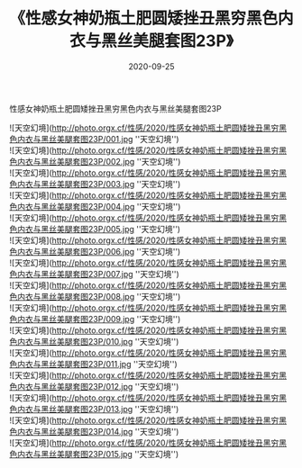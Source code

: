 ﻿---
layout: post
title: 《性感女神奶瓶土肥圆矮挫丑黑穷黑色内衣与黑丝美腿套图23P》
date: 2020-09-25
img: http://photo.orgx.cf/性感/2020/性感女神奶瓶土肥圆矮挫丑黑穷黑色内衣与黑丝美腿套图23P/000.jpg
tags: [美女,性感,泳衣]
---

性感女神奶瓶土肥圆矮挫丑黑穷黑色内衣与黑丝美腿套图23P



![天空幻境](http://photo.orgx.cf/性感/2020/性感女神奶瓶土肥圆矮挫丑黑穷黑色内衣与黑丝美腿套图23P/001.jpg ''天空幻境'')<br>
![天空幻境](http://photo.orgx.cf/性感/2020/性感女神奶瓶土肥圆矮挫丑黑穷黑色内衣与黑丝美腿套图23P/002.jpg ''天空幻境'')<br>
![天空幻境](http://photo.orgx.cf/性感/2020/性感女神奶瓶土肥圆矮挫丑黑穷黑色内衣与黑丝美腿套图23P/003.jpg ''天空幻境'')<br>
![天空幻境](http://photo.orgx.cf/性感/2020/性感女神奶瓶土肥圆矮挫丑黑穷黑色内衣与黑丝美腿套图23P/004.jpg ''天空幻境'')<br>
![天空幻境](http://photo.orgx.cf/性感/2020/性感女神奶瓶土肥圆矮挫丑黑穷黑色内衣与黑丝美腿套图23P/005.jpg ''天空幻境'')<br>
![天空幻境](http://photo.orgx.cf/性感/2020/性感女神奶瓶土肥圆矮挫丑黑穷黑色内衣与黑丝美腿套图23P/006.jpg ''天空幻境'')<br>
![天空幻境](http://photo.orgx.cf/性感/2020/性感女神奶瓶土肥圆矮挫丑黑穷黑色内衣与黑丝美腿套图23P/007.jpg ''天空幻境'')<br>
![天空幻境](http://photo.orgx.cf/性感/2020/性感女神奶瓶土肥圆矮挫丑黑穷黑色内衣与黑丝美腿套图23P/008.jpg ''天空幻境'')<br>
![天空幻境](http://photo.orgx.cf/性感/2020/性感女神奶瓶土肥圆矮挫丑黑穷黑色内衣与黑丝美腿套图23P/009.jpg ''天空幻境'')<br>
![天空幻境](http://photo.orgx.cf/性感/2020/性感女神奶瓶土肥圆矮挫丑黑穷黑色内衣与黑丝美腿套图23P/010.jpg ''天空幻境'')<br>
![天空幻境](http://photo.orgx.cf/性感/2020/性感女神奶瓶土肥圆矮挫丑黑穷黑色内衣与黑丝美腿套图23P/011.jpg ''天空幻境'')<br>
![天空幻境](http://photo.orgx.cf/性感/2020/性感女神奶瓶土肥圆矮挫丑黑穷黑色内衣与黑丝美腿套图23P/012.jpg ''天空幻境'')<br>
![天空幻境](http://photo.orgx.cf/性感/2020/性感女神奶瓶土肥圆矮挫丑黑穷黑色内衣与黑丝美腿套图23P/013.jpg ''天空幻境'')<br>
![天空幻境](http://photo.orgx.cf/性感/2020/性感女神奶瓶土肥圆矮挫丑黑穷黑色内衣与黑丝美腿套图23P/014.jpg ''天空幻境'')<br>
![天空幻境](http://photo.orgx.cf/性感/2020/性感女神奶瓶土肥圆矮挫丑黑穷黑色内衣与黑丝美腿套图23P/015.jpg ''天空幻境'')<br>